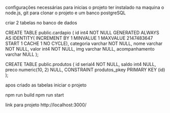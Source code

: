 configurações necessárias para inicias o projeto
ter instalado na maquina o node.js, git para clonar o projeto e um banco postgreSQL

criar 2 tabelas no banco de dados

CREATE TABLE public.cardapio (
id int4 NOT NULL GENERATED ALWAYS AS IDENTITY( INCREMENT BY 1 MINVALUE 1 MAXVALUE 2147483647 START 1 CACHE 1 NO CYCLE),
categoria varchar NOT NULL,
nome varchar NOT NULL,
valor int4 NOT NULL,
img varchar NULL,
acompanhamento varchar NULL
);

CREATE TABLE public.produtos (
id serial4 NOT NULL,
saldo int4 NULL,
preco numeric(10, 2) NULL,
CONSTRAINT produtos_pkey PRIMARY KEY (id)
);

apos criado as tabelas iniciar o projeto

npm run build
npm run start

link para projeto http://localhost:3000/
